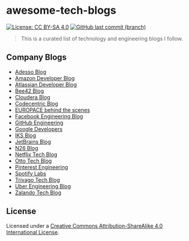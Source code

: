 # awesome-tech-blogs

[![License: CC BY-SA 4.0](https://img.shields.io/badge/License-CC%20BY--SA%204.0-blue.svg)](https://creativecommons.org/licenses/by-sa/4.0)
[![GitHub last commit (branch)](https://img.shields.io/github/last-commit/wolffaxn/awesome-tech-blogs/master.svg)](https://github.com/wolffaxn/awesome-tech-blogs)

> This is a curated list of technology and engineering blogs I follow.

## Company Blogs

- [Adesso Blog](https://www.adesso.de/de/news/blog/index.jsp)
- [Amazon Developer Blog](https://developer.amazon.com/de/blogs)
- [Atlassian Developer Blog](https://blog.developer.atlassian.com)
- [Bee42 Blog](https://bee42.com/de/blog)
- [Cloudera Blog](https://blog.cloudera.com)
- [Codecentric Blog](https://blog.codecentric.de)
- [EUROPACE behind the scenes](https://tech.europace.de)
- [Facebook Engineering Blog](https://engineering.fb.com)
- [GitHub Engineering](https://github.blog/category/engineering)
- [Google Developers](https://medium.com/google-developers)
- [IKS Blog](https://www.iks-gmbh.com/blog)
- [JetBrains Blog](https://blog.jetbrains.com)
- [N26 Blog](https://n26.com/en-de/blog-archive/category/technology)
- [Netflix Tech Blog](https://medium.com/netflix-techblog)
- [Otto Tech Blog](https://www.otto.de/jobs/technology/techblog)
- [Pinterest Engineering](https://medium.com/@Pinterest_Engineering)
- [Spotify Labs](https://labs.spotify.com)
- [Trivago Tech Blog](https://tech.trivago.com)
- [Uber Engineering Blog](https://eng.uber.com)
- [Zalando Tech Blog](https://jobs.zalando.com/tech/blog)

## License

Licensed under a <a rel="license" href="https://creativecommons.org/licenses/by-sa/4.0/">Creative Commons Attribution-ShareAlike 4.0 International License</a>.
